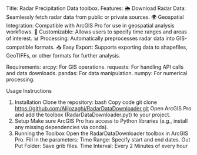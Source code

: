 Title: Radar Precipitation Data toolbox.
Features:
🌦️ Download Radar Data: Seamlessly fetch radar data from public or private sources.
🌍 Geospatial Integration: Compatible with ArcGIS Pro for use in geospatial analysis workflows.
🔄 Customizable: Allows users to specify time ranges and areas of interest.
📊 Processing: Automatically preprocesses radar data into GIS-compatible formats.
📥 Easy Export: Supports exporting data to shapefiles, GeoTIFFs, or other formats for further analysis.

Requirements: 
arcpy: For GIS operations.
requests: For handling API calls and data downloads.
pandas: For data manipulation.
numpy: For numerical processing.

Usage Instructions
1. Installation
Clone the repository:
bash
Copy code
git clone https://github.com/Alijozaghi/RadarDataDownloader.git
Open ArcGIS Pro and add the toolbox (RadarDataDownloader.pyt) to your project.
2. Setup
Make sure ArcGIS Pro has access to Python libraries (e.g., install any missing dependencies via conda).
3. Running the Toolbox
Open the RadarDataDownloader toolbox in ArcGIS Pro.
Fill in the parameters:
Time Range: Specify start and end dates.
Out Put Folder: Save grib files.
Time Interval: Every 2 Minutes of every hour
